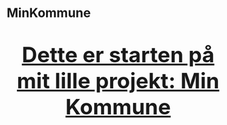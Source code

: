 # MinKommune

<html>

<head>

<title></title>

</head>

<body>

<font size = 8>

<b ><p align="center"><U>Dette er starten på mit lille projekt: Min Kommune </u></p></b>

</font>

</body>

<html>
